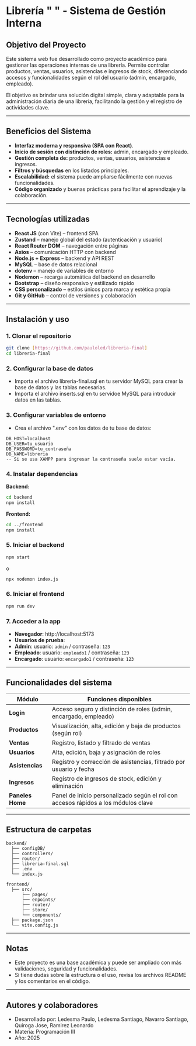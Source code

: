 # Librería " " - Sistema de Gestión Interna
## Objetivo del Proyecto

Este sistema web fue desarrollado como proyecto académico para gestionar las operaciones internas de una librería. Permite controlar productos, ventas, usuarios, asistencias e ingresos de stock, diferenciando accesos y funcionalidades según el rol del usuario (admin, encargado, empleado).

El objetivo es brindar una solución digital simple, clara y adaptable para la administración diaria de una librería, facilitando la gestión y el registro de actividades clave.

---

## Beneficios del Sistema
-  **Interfaz moderna y responsiva (SPA con React)**.
-  **Inicio de sesión con distinción de roles:** admin, encargado y empleado.
-  **Gestión completa de:** productos, ventas, usuarios, asistencias e ingresos.
-  **Filtros y búsquedas** en los listados principales.
-  **Escalabilidad:** el sistema puede ampliarse fácilmente con nuevas funcionalidades.
-  **Código organizado** y buenas prácticas para facilitar el aprendizaje y la colaboración.

---

## Tecnologías utilizadas
- **React JS** (con Vite) – frontend SPA
- **Zustand** – manejo global del estado (autenticación y usuario)
- **React Router DOM** – navegación entre páginas
- **Axios** – comunicación HTTP con backend
- **Node.js + Express** – backend y API REST
- **MySQL** – base de datos relacional
- **dotenv** – manejo de variables de entorno
- **Nodemon** – recarga automática del backend en desarrollo
- **Bootstrap** – diseño responsivo y estilizado rápido
- **CSS personalizado** – estilos únicos para marca y estética propia
- **Git y GitHub** – control de versiones y colaboración

---

##  Instalación y uso

### 1. Clonar el repositorio
```bash
git clone [https://github.com/pauloled/libreria-final]
cd libreria-final
```

### 2. Configurar la base de datos
-  Importa el archivo libreria-final.sql en tu servidor MySQL para crear la base de datos y las tablas necesarias.
-  Importa el archivo inserts.sql en tu servidoe MySQL para introducir datos en las tablas.

### 3. Configurar variables de entorno
-  Crea el archivo ".env" con los datos de tu base de datos:
```
DB_HOST=localhost
DB_USER=tu_usuario
DB_PASSWORD=tu_contraseña
DB_NAME=libreria
-- Si se usa XAMPP para ingresar la contraseña suele estar vacía.
```
   
### 4. Instalar dependencias
**Backend:**
```bash
cd backend
npm install
```
**Frontend:**
```bash
cd ../frontend
npm install
```

### 5. Iniciar el backend
```bash
npm start
```
o
```bash
npx nodemon index.js
```

### 6. Iniciar el frontend
```bash
npm run dev
```

### 7. Acceder a la app
-  **Navegador**: http://localhost:5173
-  **Usuarios de prueba**:
  -  **Admin**: usuario: `admin` / contraseña: `123`
  -  **Empleado**: usuario: `empleado1` / contraseña: `123`
  -  **Encargado**: usuario: `encargado1` / contraseña: `123`

---

##  Funcionalidades del sistema


| Módulo         | Funciones disponibles                                                                |
|----------------|--------------------------------------------------------------------------------------|
| **Login**      | Acceso seguro y distinción de roles (admin, encargado, empleado)                     |
| **Productos**  | Visualización, alta, edición y baja de productos (según rol)                         |
| **Ventas**     | Registro, listado y filtrado de ventas                                               |
| **Usuarios**   | Alta, edición, baja y asignación de roles                                            |
| **Asistencias**| Registro y corrección de asistencias, filtrado por usuario y fecha                   |
| **Ingresos**   | Registro de ingresos de stock, edición y eliminación                                 |
| **Paneles Home** | Panel de inicio personalizado según el rol con accesos rápidos a los módulos clave |

---

## Estructura de carpetas

```
backend/
  ├── configDB/
  ├── controllers/
  ├── router/
  ├── libreria-final.sql
  ├── .env
  └── index.js

frontend/
  ├── src/
      ├── pages/
      ├── enpoints/
      ├── router/
      ├── store/
      └── components/
  ├── package.json
  └── vite.config.js
```

---

## Notas

- Este proyecto es una base académica y puede ser ampliado con más validaciones, seguridad y funcionalidades.
- Si tiene dudas sobre la estructura o el uso, revisa los archivos README y los comentarios en el código.

---

## Autores y colaboradores
-  Desarrollado por: Ledesma Paulo, Ledesma Santiago, Navarro Santiago, Quiroga Jose, Ramirez Leonardo
-  Materia: Programación III
-  Año: 2025
